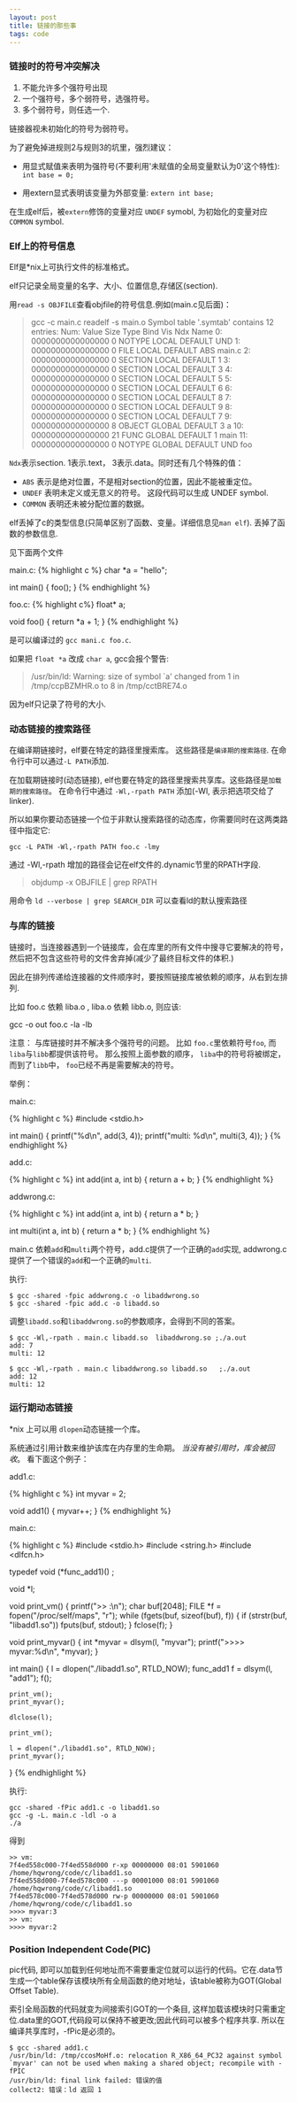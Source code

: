```yaml
---
layout: post
title: 链接的那些事
tags: code
---
```


### 链接时的符号冲突解决

1. 不能允许多个强符号出现
2. 一个强符号，多个弱符号，选强符号。
3. 多个弱符号，则任选一个. 

链接器视未初始化的符号为弱符号。

为了避免掉进规则2与规则3的坑里，强烈建议：

- 用显式赋值来表明为强符号(不要利用'未赋值的全局变量默认为0'这个特性): `int base = 0;`

- 用extern显式表明该变量为外部变量: `extern int base;`

在生成elf后，被`extern`修饰的变量对应 `UNDEF` symobl, 为初始化的变量对应`COMMON` symbol.


### Elf上的符号信息

Elf是*nix上可执行文件的标准格式。

elf只记录全局变量的名字、大小、位置信息,存储区(section).

用`read -s OBJFILE`查看objfile的符号信息.例如(main.c见后面)：

> gcc -c main.c
> readelf -s main.o
> Symbol table '.symtab' contains 12 entries:
>   Num:    Value          Size Type    Bind   Vis      Ndx Name
>     0: 0000000000000000     0 NOTYPE  LOCAL  DEFAULT  UND 
>     1: 0000000000000000     0 FILE    LOCAL  DEFAULT  ABS main.c
>     2: 0000000000000000     0 SECTION LOCAL  DEFAULT    1 
>     3: 0000000000000000     0 SECTION LOCAL  DEFAULT    3 
>     4: 0000000000000000     0 SECTION LOCAL  DEFAULT    5 
>     5: 0000000000000000     0 SECTION LOCAL  DEFAULT    6 
>     6: 0000000000000000     0 SECTION LOCAL  DEFAULT    8 
>     7: 0000000000000000     0 SECTION LOCAL  DEFAULT    9 
>     8: 0000000000000000     0 SECTION LOCAL  DEFAULT    7 
>     9: 0000000000000000     8 OBJECT  GLOBAL DEFAULT    3 a
>    10: 0000000000000000    21 FUNC    GLOBAL DEFAULT    1 main
>    11: 0000000000000000     0 NOTYPE  GLOBAL DEFAULT  UND foo

`Ndx`表示section. 1表示.text， 3表示.data。同时还有几个特殊的值：
- `ABS` 表示是绝对位置，不是相对section的位置，因此不能被重定位。
- `UNDEF` 表明未定义或无意义的符号。 这段代码可以生成 UNDEF symbol. 
- `COMMON` 表明还未被分配位置的数据。


elf丢掉了c的类型信息(只简单区别了函数、变量。详细信息见`man elf`). 丢掉了函数的参数信息.

见下面两个文件

main.c:
{% highlight c %}
char *a = "hello";

int
main() {
    foo();
}
{% endhighlight %}

foo.c:
{% highlight c%}
float* a;

void
foo() {
   return *a + 1;
}
{% endhighlight %}

是可以编译过的 `gcc mani.c foo.c`.

如果把 `float *a` 改成 `char a`, gcc会报个警告:

> /usr/bin/ld: Warning: size of symbol `a' changed from 1 in /tmp/ccpBZMHR.o to 8 in /tmp/cctBRE74.o

因为elf只记录了符号的大小.

### 动态链接的搜索路径 

在编译期链接时，elf要在特定的路径里搜索库。 这些路径是`编译期的搜索路径`. 在命令行中可以通过`-L PATH`添加.

在加载期链接时(动态链接), elf也要在特定的路径里搜索共享库。这些路径是`加载期的搜索路径`。 在命令行中通过 `-Wl,-rpath PATH` 添加(-Wl, 表示把选项交给了linker).

所以如果你要动态链接一个位于非默认搜索路径的动态库，你需要同时在这两类路径中指定它:

    gcc -L PATH -Wl,-rpath PATH foo.c -lmy

通过 -Wl,-rpath 增加的路径会记在elf文件的.dynamic节里的RPATH字段.

> objdump -x OBJFILE | grep RPATH
  
用命令 `ld --verbose | grep SEARCH_DIR` 可以查看ld的默认搜索路径


### 与库的链接

链接时，当连接器遇到一个链接库，会在库里的所有文件中搜寻它要解决的符号，然后把不包含这些符号的文件舍弃掉(减少了最终目标文件的体积.)

因此在排列传递给连接器的文件顺序时，要按照链接库被依赖的顺序，从右到左排列.

比如 foo.c 依赖 liba.o , liba.o 依赖 libb.o, 则应该:

  gcc -o out foo.c -la -lb

注意： 与库链接时并不解决多个强符号的问题。 比如 `foo.c`里依赖符号`foo`, 而`liba`与`libb`都提供该符号。 那么按照上面参数的顺序， `liba`中的符号将被绑定，而到了`libb`中， `foo`已经不再是需要解决的符号。

举例：

main.c:

{% highlight c %}
#include <stdio.h>

int
main() {
    printf("%d\n", add(3, 4));
    printf("multi: %d\n", multi(3, 4));
}
{% endhighlight %}

add.c:

{% highlight c %}
int add(int a, int b) {
    return a + b;
}
{% endhighlight %}

addwrong.c:

{% highlight c %}
int add(int a, int b) {
    return a * b;
}

int multi(int a, int b) {
    return a * b;
}
{% endhighlight %}

main.c 依赖`add`和`multi`两个符号，add.c提供了一个正确的`add`实现, addwrong.c提供了一个错误的`add`和一个正确的`multi`.

执行:

    $ gcc -shared -fpic addwrong.c -o libaddwrong.so
    $ gcc -shared -fpic add.c -o libadd.so

调整`libadd.so`和`libaddwrong.so`的参数顺序，会得到不同的答案。

    $ gcc -Wl,-rpath . main.c libadd.so  libaddwrong.so ;./a.out
    add: 7
    multi: 12

    $ gcc -Wl,-rpath . main.c libaddwrong.so libadd.so   ;./a.out
    add: 12
    multi: 12
    
### 运行期动态链接

*nix 上可以用 `dlopen`动态链接一个库。

系统通过引用计数来维护该库在内存里的生命期。 *当没有被引用时，库会被回收*。 看下面这个例子：

add1.c:

{% highlight c %}
int myvar = 2;

void
add1() {
    myvar++;
}
{% endhighlight %}

main.c:

{% highlight c %}
 #include <stdio.h>
 #include <string.h>
 #include <dlfcn.h>

typedef void (*func_add1)() ;

void *l;

void
print_vm() {
    printf(">> :\n");
    char buf[2048];
    FILE *f = fopen("/proc/self/maps", "r");
    while (fgets(buf, sizeof(buf), f)) {
        if (strstr(buf, "libadd1.so"))
            fputs(buf, stdout);
    }
    fclose(f);
}

void
print_myvar() {
    int *myvar = dlsym(l, "myvar");
    printf(">>>> myvar:%d\n", *myvar);
}

int 
main() {
    l = dlopen("./libadd1.so", RTLD_NOW);
    func_add1 f = dlsym(l, "add1");
    f();

    print_vm();
    print_myvar();

    dlclose(l);
    
    print_vm();

    l = dlopen("./libadd1.so", RTLD_NOW);
    print_myvar();
    
}
{% endhighlight %}

执行:

    gcc -shared -fPic add1.c -o libadd1.so
    gcc -g -L. main.c -ldl -o a
    ./a

得到

    >> vm:
    7f4ed558c000-7f4ed558d000 r-xp 00000000 08:01 5901060                    /home/hqwrong/code/c/libadd1.so
    7f4ed558d000-7f4ed578c000 ---p 00001000 08:01 5901060                    /home/hqwrong/code/c/libadd1.so
    7f4ed578c000-7f4ed578d000 rw-p 00000000 08:01 5901060                    /home/hqwrong/code/c/libadd1.so
    >>>> myvar:3
    >> vm:
    >>>> myvar:2

### Position Independent Code(PIC)

pic代码, 即可以加载到任何地址而不需要重定位就可以运行的代码。它在.data节生成一个table保存该模块所有全局函数的绝对地址，该table被称为GOT(Global Offset Table).

索引全局函数的代码就变为间接索引GOT的一个条目, 这样加载该模块时只需重定位.data里的GOT,代码段可以保持不被更改;因此代码可以被多个程序共享. 所以在编译共享库时，-fPic是必须的。

    $ gcc -shared add1.c
    /usr/bin/ld: /tmp/ccosMoHf.o: relocation R_X86_64_PC32 against symbol `myvar' can not be used when making a shared object; recompile with -fPIC
    /usr/bin/ld: final link failed: 错误的值
    collect2: 错误：ld 返回 1


